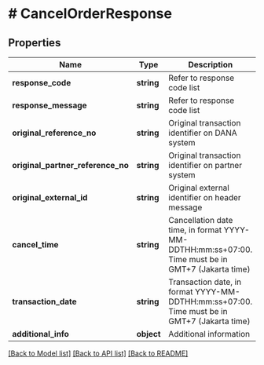# # CancelOrderResponse

## Properties

Name | Type | Description | Notes
------------ | ------------- | ------------- | -------------
**response_code** | **string** | Refer to response code list |
**response_message** | **string** | Refer to response code list |
**original_reference_no** | **string** | Original transaction identifier on DANA system | [optional]
**original_partner_reference_no** | **string** | Original transaction identifier on partner system |
**original_external_id** | **string** | Original external identifier on header message | [optional]
**cancel_time** | **string** | Cancellation date time, in format YYYY-MM-DDTHH:mm:ss+07:00. Time must be in GMT+7 (Jakarta time) | [optional]
**transaction_date** | **string** | Transaction date, in format YYYY-MM-DDTHH:mm:ss+07:00. Time must be in GMT+7 (Jakarta time) | [optional]
**additional_info** | **object** | Additional information | [optional]

[[Back to Model list]](../../README.md#models) [[Back to API list]](../../README.md#endpoints) [[Back to README]](../../README.md)
